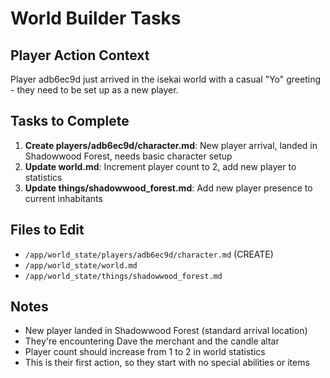 # World Builder Tasks

## Player Action Context
Player adb6ec9d just arrived in the isekai world with a casual "Yo" greeting - they need to be set up as a new player.

## Tasks to Complete
1. **Create players/adb6ec9d/character.md**: New player arrival, landed in Shadowwood Forest, needs basic character setup
2. **Update world.md**: Increment player count to 2, add new player to statistics
3. **Update things/shadowwood_forest.md**: Add new player presence to current inhabitants

## Files to Edit
- `/app/world_state/players/adb6ec9d/character.md` (CREATE)
- `/app/world_state/world.md`  
- `/app/world_state/things/shadowwood_forest.md`

## Notes
- New player landed in Shadowwood Forest (standard arrival location)
- They're encountering Dave the merchant and the candle altar
- Player count should increase from 1 to 2 in world statistics
- This is their first action, so they start with no special abilities or items